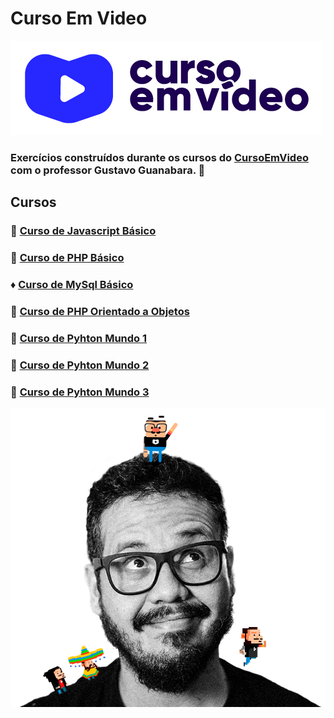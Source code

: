 # Curso Em Video
<img width="auto" src="https://github.com/PedroPadilhaPortella/Curso-Em-Video/blob/master/.github/logo.png">

### Exercícios construídos durante os cursos do <a href="https://www.cursoemvideo.com/cursos/">CursoEmVideo<a/> com o professor Gustavo Guanabara. :octopus:

## Cursos
### :large_orange_diamond: [Curso de Javascript Básico](https://github.com/PedroPadilhaPortella/Curso-Em-Video/tree/master/Curso%20de%20Javascript%20B%C3%A1sico)
### :large_blue_diamond: [Curso de PHP Básico](https://github.com/PedroPadilhaPortella/Curso-Em-Video/tree/master/Curso%20de%20PHP%20B%C3%A1sico)
### ♦️ [Curso de MySql Básico](https://github.com/PedroPadilhaPortella/Curso-Em-Video/tree/master/Curso%20de%20MySQL)
### :large_blue_diamond: [Curso de PHP Orientado a Objetos](https://github.com/PedroPadilhaPortella/Curso-Em-Video/tree/master/Curso%20de%20PHP%20Orientado%20a%20Objetos)
### :large_orange_diamond: [Curso de Pyhton Mundo 1](https://github.com/PedroPadilhaPortella/Curso-Em-Video/tree/master/Curso%20de%20Python%20Mundo%201)
 ### :large_orange_diamond: [Curso de Pyhton Mundo 2](https://github.com/PedroPadilhaPortella/Curso-Em-Video/tree/master/Curso%20de%20Python%20Mundo%202)
 ### :large_orange_diamond: [Curso de Pyhton Mundo 3](https://github.com/PedroPadilhaPortella/Curso-Em-Video/tree/master/Curso%20de%20Python%20Mundo%203)

 <img width="auto" src="https://github.com/PedroPadilhaPortella/Curso-Em-Video/blob/master/.github/guanabara.png">

